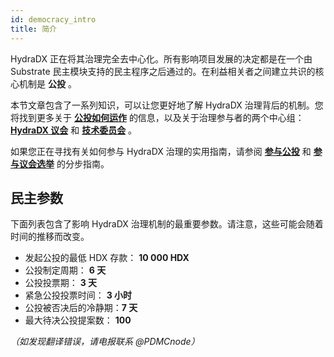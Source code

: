 ```yaml
---
id: democracy_intro
title: 简介
---
```


HydraDX 正在将其治理完全去中心化。所有影响项目发展的决定都是在一个由 Substrate 民主模块支持的民主程序之后通过的。在利益相关者之间建立共识的核心机制是 **公投** 。

本节文章包含了一系列知识，可以让您更好地了解 HydraDX 治理背后的机制。您将找到更多关于 **[公投如何运作](/democracy_referenda)** 的信息，以及关于治理参与者的两个中心组： **[HydraDX 议会](/democracy_council)** 和 **[技术委员会](/democracy_technical_committee)** 。

如果您正在寻找有关如何参与 HydraDX 治理的实用指南，请参阅 **[参与公投](/participate_in_referenda)** 和 **[参与议会选举](/participate_in_council_elections)** 的分步指南。 

## 民主参数
下面列表包含了影响 HydraDX 治理机制的最重要参数。请注意，这些可能会随着时间的推移而改变。

* 发起公投的最低 HDX 存款： **10 000 HDX**
* 公投制定周期： **6 天**
* 公投投票期： **3 天**
* 紧急公投投票时间： **3 小时**
* 公投被否决后的冷静期：**7 天** 
* 最大待决公投提案数： **100**

*（如发现翻译错误，请电报联系 @PDMCnode）*
